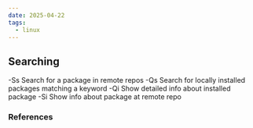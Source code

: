 ```yaml
---
date: 2025-04-22
tags:
  - linux
---
```

## Searching 

-Ss <package>  Search for a package in remote repos
-Qs <package> Search for locally installed packages matching a keyword
-Qi <package> Show detailed info about installed package
-Si <package> Show info about package at remote repo




### References


